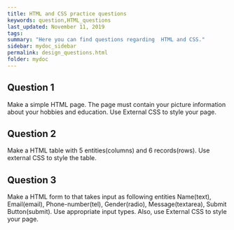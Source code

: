 ```yaml
---
title: HTML and CSS practice questions
keywords: question,HTML_questions
last_updated: November 11, 2019
tags: 
summary: "Here you can find questions regarding  HTML and CSS."
sidebar: mydoc_sidebar
permalink: design_questions.html
folder: mydoc
---
```


## Question 1
Make a simple HTML page. The page must contain your picture information about your hobbies and education. Use External CSS to style your page.

## Question 2
Make a HTML table with 5 entities(columns) and 6 records(rows). Use external CSS to style the table.

## Question 3
Make a HTML form to that takes input as following entities Name(text), Email(email), Phone-number(tel), Gender(radio), Message(textarea), Submit Button(submit). Use appropriate input types. Also, use External CSS to style your page.